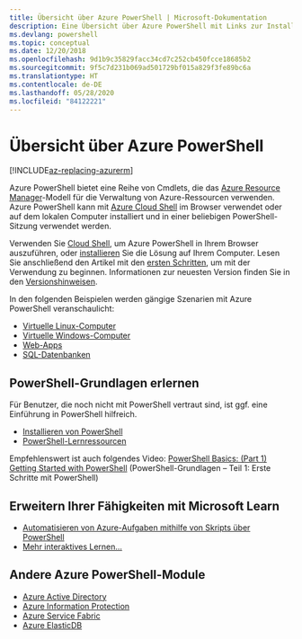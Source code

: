 ```yaml
---
title: Übersicht über Azure PowerShell | Microsoft-Dokumentation
description: Eine Übersicht über Azure PowerShell mit Links zur Installation und Konfiguration.
ms.devlang: powershell
ms.topic: conceptual
ms.date: 12/20/2018
ms.openlocfilehash: 9d1b9c35829facc34cd7c252cb450fcce18685b2
ms.sourcegitcommit: 9f5c7d231b069ad501729bf015a829f3fe89bc6a
ms.translationtype: HT
ms.contentlocale: de-DE
ms.lasthandoff: 05/28/2020
ms.locfileid: "84122221"
---
```

# <a name="overview-of-azure-powershell"></a>Übersicht über Azure PowerShell

[!INCLUDE[az-replacing-azurerm](../includes/az-replacing-azurerm.md)]

Azure PowerShell bietet eine Reihe von Cmdlets, die das [Azure Resource Manager](/azure/azure-resource-manager/resource-group-overview)-Modell für die Verwaltung von Azure-Ressourcen verwenden. Azure PowerShell kann mit [Azure Cloud Shell](/azure/cloud-shell/overview) im Browser verwendet oder auf dem lokalen Computer installiert und in einer beliebigen PowerShell-Sitzung verwendet werden.

Verwenden Sie [Cloud Shell](/azure/cloud-shell/overview), um Azure PowerShell in Ihrem Browser auszuführen, oder [installieren](install-azurerm-ps.md) Sie die Lösung auf Ihrem Computer. Lesen Sie anschließend den Artikel mit den [ersten Schritten](get-started-azureps.md), um mit der Verwendung zu beginnen. Informationen zur neuesten Version finden Sie in den [Versionshinweisen](release-notes-azureps.md).

In den folgenden Beispielen werden gängige Szenarien mit Azure PowerShell veranschaulicht:

- [Virtuelle Linux-Computer](/azure/virtual-machines/virtual-machines-linux-powershell-samples?toc=/powershell/azure/toc.json)
- [Virtuelle Windows-Computer](/azure/virtual-machines/virtual-machines-windows-powershell-samples?toc=/powershell/azure/toc.json)
- [Web-Apps](/azure/app-service-web/app-service-powershell-samples?toc=/powershell/azure/toc.json)
- [SQL-Datenbanken](/azure/sql-database/sql-database-powershell-samples?toc=/powershell/azure/toc.json)

## <a name="learn-powershell-basics"></a>PowerShell-Grundlagen erlernen

Für Benutzer, die noch nicht mit PowerShell vertraut sind, ist ggf. eine Einführung in PowerShell hilfreich.

- [Installieren von PowerShell](/powershell/scripting/install/installing-powershell)
- [PowerShell-Lernressourcen](/powershell/scripting/learn/more-powershell-learning)

Empfehlenswert ist auch folgendes Video: [PowerShell Basics: (Part 1) Getting Started with PowerShell](https://channel9.msdn.com/Blogs/Taste-of-Premier/PowerShellBasicsPart1) (PowerShell-Grundlagen – Teil 1: Erste Schritte mit PowerShell)

## <a name="build-your-skills-with-microsoft-learn"></a>Erweitern Ihrer Fähigkeiten mit Microsoft Learn

- [Automatisieren von Azure-Aufgaben mithilfe von Skripts über PowerShell](/learn/modules/automate-azure-tasks-with-powershell/)
- [Mehr interaktives Lernen...](/learn/browse/?term=powershell)

## <a name="other-azure-powershell-modules"></a>Andere Azure PowerShell-Module

- [Azure Active Directory](/powershell/azure/active-directory/)
- [Azure Information Protection](/powershell/azure/aip/)
- [Azure Service Fabric](/powershell/azure/service-fabric/)
- [Azure ElasticDB](/powershell/azure/elasticdbjobs/)
